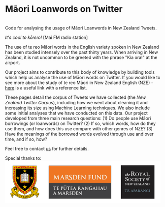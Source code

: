 # Māori Loanwords on Twitter
<br>
Code for analysing the usage of Māori Loanwords in New Zealand Tweets.

*It's cool to kōrero!* [Mai FM radio station]

The use of te reo Māori words in the English variety spoken in New Zealand has been studied intensely over the past thirty years. When arriving in New Zealand, it is not uncommon to be greeted with the phrase "Kia ora!" at the airport.

Our project aims to contribute to this body of knowledge by building tools which help us analyse the use of Māori words on Twitter. If you would like to see more about the study of te reo Māori in New Zealand English (NZE) - [here](https://www.calude.net/andreea/MaoriLoans.html) is a useful link with a reference list. 

These pages detail the corpus of Tweets we have collected (the <i>New Zealand Twitter Corpus</i>), including how we went about cleaning it and increasing its size using Machine Learning techniques. We also include some initial analyses that we have conducted on this data. Our project developed from three main research questions:
(1) Do people use Māori borrowings (or loanwords) on Twitter?
(2) If so, which words, how do they use them, and how does this use compare with other genres of NZE?
(3) Have the meanings of the borrowed words evolved through use and over time, and if so, how? 

Feel free to contact [us](https://waikato.github.io/kiwiwords/team/) for further details.

Special thanks to: <br>
<img src="pics/logos.png" alt="The University of Waikato, Marsden Fund, Royal Society of New Zealand" width="600"/>
